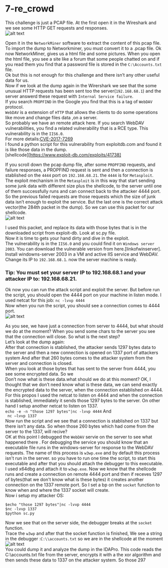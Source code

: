 # 7-re_crowd  
This challenge is just a PCAP file. At the first open it in the Wireshark and we see some HTTP GET requests and responses.  
![alt text](hhtpreq.png)  

Open it in the ```NetworkMiner``` software to extract the content of this pcap file. To import the dump to Networkminer, you must convert it to a .pcap file. Ok now NetworkMiner, gives us a html file and some pictures. When you open the html file, you see a site like a forum that some people chatted on and if you read them you find that a password file is stored in the ```C:\Accounts.txt``` file.  
Ok but this is not enough for this challenge and there isn’t any other useful data for us.  
Now if we look at the dump again in the Wirershark we see that the some unusual HTTP requests has been sent too the server(```192.168.68.1```) and the server answerd these request with ```Internal Service failure```.  
If you search ```PROPFIND``` in the Google you find that this is a tag of ```WebDAV``` protocol.  
```WebDAV``` is a extension of ```HTTP``` that allows the clients to do some operations like move and change files data ,on a server.  
So probably we have an remote attack here. If you search WebDAV vulnerabilities, you find a related vulnerability that is a RCE type. This vulnerability is in the ```IIS6.0```.   
For more details:[CVE-2017-7269](https://www.trendmicro.com/en_us/research/17/c/iis-6-0-vulnerability-leads-code-execution.html)    
I found a python script for this vulnerability from exploitdb.com and found it is like those data in the dump.  
[shellcode][https://www.exploit-db.com/exploits/41738]  

If you scroll down the pcap dump file, after some ```PROPFIND``` requests, and failure responses, a PROPFIND request is sent and then a connection is stablished on the ```4444``` port on ```192.168.68.21```. the ```4444``` is for ```Metasploit```.  
The exploit mechanism in the ```Metasploit``` is in this way that start sending some junk data with different size plus the shellcode, to the server until one of them successfully runs and can connect back to the attacker 4444 port. So the previous failed requests are those requests which the size of junk data isn’t enough to exploit the service. But the last one is the correct attack vector(the 284th packet in the dump). So we can use this packet for our shellcode.  
![alt text](stablished.png)  

I used this packet, and replace its data with those bytes that is in the downloaded script from exploit-db. Look at sc.py file.  
Now it is time to gets your hand dirty and dive in the exploit.  
The vulnerability is in the ```IIS6.0``` and you could find it on ```Windows server 2003```.  You can download the vulnerable version from here.[linkofwinserver].  
Install windowns-server 2003 in a VM and active IIS service and WebDAV. Change its IP to ```192.168.68.1```. now the server machine is ready.  
### Tip: You must set your server IP to 192.168.68.1 and your attacker IP to: 192.168.68.21.   
Ok now you can run the attack script and exploit the server. But before run the script, you should open the 4444 port on your machine in listen mode. I used netcat for this job:
```nc -lvvp 4444```  
Now when you run the script, you should see a connection comes to 4444 port.  
![alt text](runsc.png)  

As you see, we have just a connection from server to 4444, but what should we do at the moment? When you send some chars to the server you see that the connection will close. So what is the next step?  
Let’s look at the dump again:  
After that connection is stablished, the attacker sends 1297 bytes data to the server and then a new connection is opened on 1337 port of attackers system And after that 260 bytes comes to the attacker system from the server and connection is closed.  
When you look at those bytes that has sent to the server from 4444, you see some encrypted data. So we  
Don’t now what is these data.what should we do at this moment? OK, I thought that we don’t need know what is these data, we can send exactly the encrypted data to the server, when the connection established on 4444. For this propos I used the netcat to listen on 4444 and when the connection is stablished, immediately it sends those 1297 bytes to the server. On other hand I setup another netcat to listen on 1337.  
```echo -e -n "those 1297 bytes"|nc -lvvp 4444```
And  
``` nc –lvvp 1337```  
Now run the script and we see that a connection is stablished on 1337 but there isn’t any data. So when those 260 bytes which had come from the server to the 1337, will recive?  
OK at this point I debugged the ```WebDAV``` servie on the server to see what happened there  .
For debugging the service you should know that an executable file runs in the windows-server for response to the WebDAV requests. The name of this process is ```w3wp.exe``` and  by default this process isn't run in the server. so you have to run one time the script, to start this executable and after that you should attach the debugger to this executable.  
I used x64dbg and attach it to ```w3wp.exe```. Now we know that the shellcode runs and create a connection on remote 4444 port and then if receves 1297 of bytes(that we don't know what is these bytes) it creates another connection on the 1337 remote port. So I set a bp on the ```socket``` function to know when and where the 1337 socket will create.  
Now i setup my attacker OS:  
``` 
$echo "those 1297 bytes"|nc -lvvp 4444
$nc -lvvp 1337
$python sc.py
```  

Now we see that on the server side, the debugger breaks at the ```socket``` function.  
 Trace the ```w3wp``` and after that the socket function is finished, We see a string in the debugger :```C:\\accounts.txt``` so we are in the shellcode at the moment  
![alt text](accounts.png)  
You could dump it and analyze the dump in the IDAPro. This code reads the C:\accounts.txt file from the server, encrypts it with a the xor algorithm and then sends these data to 1337 on the attacker system. So those 297
